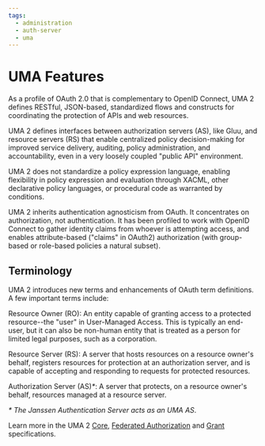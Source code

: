 ```yaml
---
tags:
  - administration
  - auth-server
  - uma
---
```


# UMA Features

As a profile of OAuth 2.0 that is complementary to OpenID Connect, UMA 2 defines RESTful, JSON-based, standardized flows and constructs for coordinating the protection of APIs and web resources.

UMA 2 defines interfaces between authorization servers (AS), like Gluu, and resource servers (RS) that enable centralized policy decision-making for improved service delivery, auditing, policy administration, and accountability, even in a very loosely coupled "public API" environment. 

UMA 2 does not standardize a policy expression language, enabling flexibility in policy expression and evaluation through XACML, other declarative policy languages, or procedural code as warranted by conditions. 

UMA 2 inherits authentication agnosticism from OAuth. It concentrates on authorization, not authentication. It has been profiled to work with OpenID Connect to gather identity claims from whoever is attempting access, and enables attribute-based ("claims" in OAuth2) authorization (with group-based or role-based policies a natural subset).
 
## Terminology

UMA 2 introduces new terms and enhancements of OAuth term definitions. A few important terms include:

Resource Owner (RO): An entity capable of granting access to a protected resource--the "user" in User-Managed Access. This is typically an end-user, but it can also be non-human entity that is treated as a person for limited legal purposes, such as a corporation.

Resource Server (RS): A server that hosts resources on a resource owner's behalf, registers resources for protection at an authorization server, and is capable of accepting and responding to requests for protected resources.

Authorization Server (AS)_*_: A server that protects, on a resource owner's behalf, resources managed at a resource server.

_*_ _The Janssen Authentication Server acts as an UMA AS_.

Learn more in the UMA 2 [Core](https://docs.kantarainitiative.org/uma/wg/uma-core-2.0-20.html), [Federated Authorization](https://docs.kantarainitiative.org/uma/ed/oauth-uma-federated-authz-2.0-07.html) and [Grant](https://docs.kantarainitiative.org/uma/ed/oauth-uma-grant-2.0-06.html) specifications.
